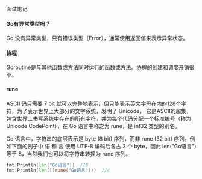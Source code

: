面试笔记

#### Go有异常类型吗？
Go 没有异常类型，只有错误类型（Error），通常使用返回值来表示异常状态。

#### 协程
Goroutine是与其他函数或方法同时运行的函数或方法。协程的创建和调度开销很小。

#### rune
ASCII 码只需要 7 bit 就可以完整地表示，但只能表示英文字母在内的128个字符，为了表示世界上大部分的文字系统，发明了 Unicode， 它是ASCII的超集，包含世界上书写系统中存在的所有字符，并为每个代码分配一个标准编号（称为Unicode CodePoint），在 Go 语言中称之为 rune，是 int32 类型的别名。

Go 语言中，字符串的底层表示是 byte (8 bit) 序列，而非 rune (32 bit) 序列。例如下面的例子中 语 和 言 使用 UTF-8 编码后各占 3 个 byte，因此 len("Go语言") 等于 8，当然我们也可以将字符串转换为 rune 序列。
```go
fmt.Println(len("Go语言"))  //8
fmt.Println(len([]rune("Go语言")))  //4
```